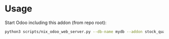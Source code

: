 # Usage

Start Odoo including this addon (from repo root):

```bash
python3 scripts/nix_odoo_web_server.py --db-name mydb --addon stock_quant_available_quantity
```
